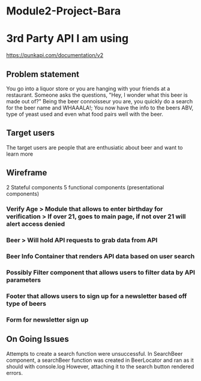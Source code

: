 # Module2-Project-Bara

# 3rd Party API I am using
https://punkapi.com/documentation/v2


## Problem statement
You go into a liquor store or you are hanging with your friends at a restaurant. Someone asks the questions, "Hey, I wonder what this beer is made out of?" Being the beer connoisseur you are, you quickly do a search for the beer name and WHAAALA!; You now have the info to the beers ABV, type of yeast used and even what food pairs well with the beer.

## Target users
The target users are people that are enthusiatic about beer and want to learn more

## Wireframe


2 Stateful components 5 functional components (presentational components)

### Verify Age > Module that allows to enter birthday for verification > If over 21, goes to main page, if not over 21 will alert access denied
 
### Beer > Will hold API requests to grab data from API

### Beer Info Container that renders API data based on user search

### Possibly Filter component that allows users to filter data by API parameters

### Footer that allows users to sign up for a newsletter based off type of beers

### Form for newsletter sign up


## On Going Issues
Attempts to create a search function were unsuccessful.
In SearchBeer component, a searchBeer function was created in BeerLocator and ran as it should with console.log
However, attaching it to the search button rendered errors. 